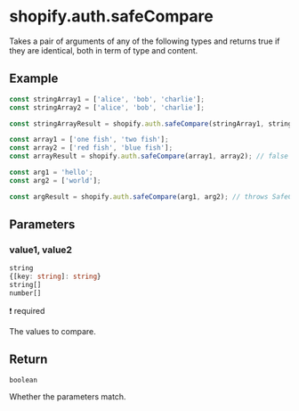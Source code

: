 # shopify.auth.safeCompare

Takes a pair of arguments of any of the following types and returns true if they are identical, both in term of type and content.

## Example

```ts
const stringArray1 = ['alice', 'bob', 'charlie'];
const stringArray2 = ['alice', 'bob', 'charlie'];

const stringArrayResult = shopify.auth.safeCompare(stringArray1, stringArray2); // true

const array1 = ['one fish', 'two fish'];
const array2 = ['red fish', 'blue fish'];
const arrayResult = shopify.auth.safeCompare(array1, array2); // false

const arg1 = 'hello';
const arg2 = ['world'];

const argResult = shopify.auth.safeCompare(arg1, arg2); // throws SafeCompareError due to argument type mismatch
```

## Parameters

### value1, value2

```ts
string
{[key: string]: string}
string[]
number[]
```

:exclamation: required

The values to compare.

## Return

`boolean`

Whether the parameters match.
